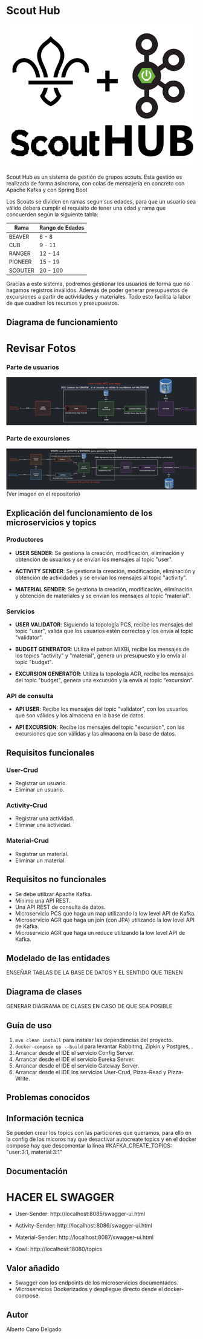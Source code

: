 # Scout Hub

![ScoutHUB LOGO](scout-hub.png)

Scout Hub es un sistema de gestión de grupos scouts. Esta gestión es realizada
de forma asíncrona, con colas de mensajería en concreto con Apache Kafka 
y con Spring Boot

Los Scouts se dividen en ramas segun sus edades, para que un usuario sea 
válido deberá cumplir el requisito de tener una edad y rama que concuerden 
según la siguiente tabla:

| Rama    | Rango de Edades |
|---------|-----------------|
| BEAVER  | 6 - 8           |
| CUB     | 9 - 11          |
| RANGER  | 12 - 14         |
| PIONEER | 15 - 19         |
| SCOUTER | 20 - 100        |

Gracias a este sistema, podremos gestionar los usuarios de forma que no
hagamos registros inválidos. Además de poder generar presupuestos de
excursiones a partir de actividades y materiales. Todo esto facilita la labor de
que cuadren los recursos y presupuestos.

## Diagrama de funcionamiento

# Revisar Fotos

### Parte de usuarios

![User-Diagram](user-diagram.png)

### Parte de excursiones

![Excursion-Diagram](excursion-diagram.png)
(Ver imagen en el repositorio)

## Explicación del funcionamiento de los microservicios y topics

### Productores

- **USER SENDER**: Se gestiona la creación, modificación, eliminación y obtención de usuarios y se envían los mensajes
  al
  topic "user".

- **ACTIVITY SENDER**: Se gestiona la creación, modificación, eliminación y obtención de actividades y se envían los
  mensajes al topic "activity".

- **MATERIAL SENDER**: Se gestiona la creación, modificación, eliminación y obtención de materiales y se envían los
  mensajes al topic "material".

### Servicios

- **USER VALIDATOR**: Siguiendo la topología PCS, recibe los mensajes del topic "user", valida que los usuarios estén
  correctos y los envía al topic "validator".

- **BUDGET GENERATOR**: Utiliza el patron MIXBI, recibe los mensajes de los topics "activity" y "material", genera un
  presupuesto y lo envía al topic "budget".

- **EXCURSION GENERATOR**: Utiliza la topología AGR, recibe los mensajes del topic "budget", genera una excursión y la
  envía al topic "excursion".

### API de consulta

- **API USER**: Recibe los mensajes del topic "validator", con los usuarios que son válidos y los almacena en la base de
  datos.

- **API EXCURSION**: Recibe los mensajes del topic "excursion", con las excursiones que son válidas y las almacena en la
  base de datos.

## Requisitos funcionales

### User-Crud

- Registrar un usuario.
- Eliminar un usuario.

### Activity-Crud

- Registrar una actividad.
- Eliminar una actividad.

### Material-Crud

- Registrar un material.
- Eliminar un material.

## Requisitos no funcionales

- Se debe utilizar Apache Kafka.
- Mínimo una API REST.
- Una API REST de consulta de datos.
- Microservicio PCS que haga un map utilizando la low level API de Kafka.
- Microservicio AGR que haga un join (con JPA) utilizando la low level API de Kafka.
- Microservicio AGR que haga un reduce utilizando la low level API de Kafka.

## Modelado de las entidades

ENSEÑAR TABLAS DE LA BASE DE DATOS Y EL SENTIDO QUE TIENEN

## Diagrama de clases

GENERAR DIAGRAMA DE CLASES EN CASO DE QUE SEA POSIBLE

## Guía de uso

1. ``mvn clean install`` para instalar las dependencias del proyecto.
2. ``docker-compose up --build`` para levantar Rabbitmq, Zipkin y Postgres, .
3. Arrancar desde el IDE el servicio Config Server.
4. Arrancar desde el IDE el servicio Eureka Server.
5. Arrancar desde el IDE el servicio Gateway Server.
6. Arrancar desde el IDE los servicios User-Crud, Pizza-Read y Pizza-Write.

## Problemas conocidos

## Información tecnica

Se pueden crear los topics con las particiones que queramos, para ello en la config de los micoros hay que desactivar
autocreate topics y en el docker compose hay que descomentar la linea #KAFKA_CREATE_TOPICS: "user:3:1, material:3:1"

## Documentación

# HACER EL SWAGGER

- User-Sender: http://localhost:8085/swagger-ui.html
- Activity-Sender: http://localhost:8086/swagger-ui.html
- Material-Sender: http://localhost:8087/swagger-ui.html

- Kowl: http://localhost:18080/topics

## Valor añadido

- Swagger con los endpoints de los microservicios documentados.
- Microservicios Dockerizados y despliegue directo desde el docker-compose.

## Autor

Alberto Cano Delgado

